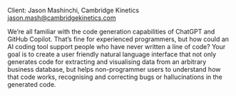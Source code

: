 Client: Jason Mashinchi, Cambridge Kinetics
<jason.mash@cambridgekinetics.com>

We’re all familiar with the code generation capabilities of ChatGPT and
GitHub Copilot. That’s fine for experienced programmers, but how could
an AI coding tool support people who have never written a line of code?
Your goal is to create a user friendly natural language interface that
not only generates code for extracting and visualising data from an
arbitrary business database, but helps non-programmer users to
understand how that code works, recognising and correcting bugs or
hallucinations in the generated code.